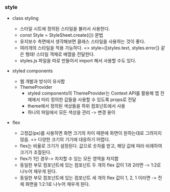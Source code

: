 <h3> style </h3>

- class styling

  - 스타일 시트에 정의된 스타일을 불러서 사용한다.
  - const Style = StyleSheet.create({}) 문법
  - 유지보수 측면에서 생각해보면 클래스 스타일을 사용하는 것이 좋다.
  - 여러개의 스타일을 적용 가능하다. => style={[styles.text, styles.error]} 같은 형태! 스타일 객체로 배열을 전달한다.
  - styles.js 파일을 따로 만들어서 import 해서 사용할 수도 있다.

- styled components
  - 웹 개발과 방식이 유사함
  - ThemeProvider
    - styled components의 ThemeProvider는 Context API를 활용해 앱 전체에서 미리 정의한 값들을 사용할 수 있도록 props로 전달
    - theme에서 정의된 색상들을 하위 컴포넌트에서 사용
    - 하나의 파일에서 모든 색상을 관리 -> 변경 용이
- flex
  - 고정값(px)를 사용하면 화면 크기의 차이 때문에 화면이 원하는대로 그려지지 않음. => 다양한 크기의 기기에 대응하기 어렵다.
  - flex는 비율로 크기가 설정된다. 값으로 숫자를 받고, 해당 값에 따라 비례하여 크기가 조절된다.
  - flex가 1인 경우-> 차지할 수 있는 모든 영역을 차지함
  - 동일한 부모 컴포넌트에 있는 컴포넌트 두 개의 flex 값이 1과 2라면 -> 1:2로 나누어 채우게 된다.
  - 동일한 부모 컴포넌트에 있는 컴포넌트 세 개의 flex 값이 1, 2, 1 이라면 -> 전체 화면을 1:2:1로 나누어 채우게 된다.
